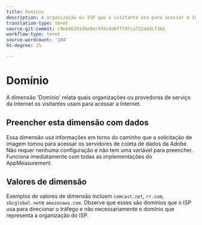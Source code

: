```yaml
---
title: Domínio
description: A organização ou ISP que o visitante usa para acessar a Internet.
translation-type: tm+mt
source-git-commit: c9e696201d0e9ec97dcdd6ff797ca72244dcf366
workflow-type: tm+mt
source-wordcount: '104'
ht-degree: 1%

---
```



# Domínio

A dimensão &#39;Domínio&#39; relata quais organizações ou provedores de serviço da Internet os visitantes usam para acessar a Internet.

## Preencher esta dimensão com dados

Essa dimensão usa informações em torno do caminho que a solicitação de imagem tomou para acessar os servidores de coleta de dados da Adobe. Não requer nenhuma configuração e não tem uma variável para preencher. Funciona imediatamente com todas as implementações do AppMeasurement.

## Valores de dimensão

Exemplos de valores de dimensão incluem `comcast.net`, `rr.com`, `sbcglobal.net`e `amazonaws.com`. Observe que esses são domínios que o ISP usa para direcionar o tráfego e não necessariamente o domínio que representa a organização do ISP.
